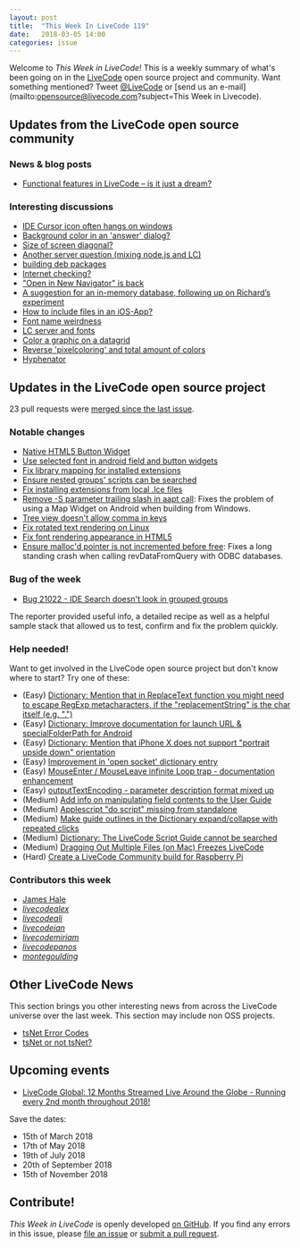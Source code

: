 ```yaml
---
layout: post
title:  "This Week In LiveCode 119"
date:   2018-03-05 14:00
categories: issue
---
```


Welcome to *This Week in LiveCode*!  This is a weekly summary of what's been
going on in the [LiveCode](https://livecode.com/) open source project and
community.  Want something mentioned?  Tweet
[@LiveCode](https://twitter.com/LiveCode) or
[send us an e-mail](mailto:opensource@livecode.com?subject=This Week in Livecode).

## Updates from the LiveCode open source community


### News & blog posts

- [Functional features in LiveCode – is it just a dream?](https://livecode.com/functional-features-in-livecode-is-it-just-a-dream/)




### Interesting discussions

- [IDE Cursor icon often hangs on windows](https://www.mail-archive.com/use-livecode@lists.runrev.com/msg93107.html)
- [Background color in an 'answer' dialog?](https://www.mail-archive.com/use-livecode@lists.runrev.com/msg93111.html)
- [Size of screen diagonal?](https://www.mail-archive.com/use-livecode@lists.runrev.com/msg93127.html)
- [Another server question (mixing node.js and LC)](https://www.mail-archive.com/use-livecode@lists.runrev.com/msg93131.html)
- [building deb packages](https://www.mail-archive.com/use-livecode@lists.runrev.com/msg93147.html)
- [Internet checking?](https://www.mail-archive.com/use-livecode@lists.runrev.com/msg93149.html)
- ["Open in New Navigator" is back](https://www.mail-archive.com/use-livecode@lists.runrev.com/msg93153.html)
- [A suggestion for an in-memory database, following up on Richard’s experiment](https://www.mail-archive.com/use-livecode@lists.runrev.com/msg93157.html)
- [How to include files in an iOS-App?](https://www.mail-archive.com/use-livecode@lists.runrev.com/msg93165.html)
- [Font name weirdness](https://www.mail-archive.com/use-livecode@lists.runrev.com/msg93172.html)
- [LC server and fonts](https://www.mail-archive.com/use-livecode@lists.runrev.com/msg93179.html)
- [Color a graphic on a datagrid](https://www.mail-archive.com/use-livecode@lists.runrev.com/msg93188.html)
- [Reverse 'pixelcoloring' and total amount of colors](https://www.mail-archive.com/use-livecode@lists.runrev.com/msg93222.html)
- [Hyphenator](https://www.mail-archive.com/use-livecode@lists.runrev.com/msg93224.html)


## Updates in the LiveCode open source project

23 pull requests were [merged since the last issue](https://github.com/search?utf8=✓&q=org%3Alivecode+is%3Apublic+is%3Apr+is%3Amerged+merged%3A2018-02-26..2018-03-04&type=Issues).

<!---
### New LiveCode releases

- [LiveCode 8.1.9](https://downloads.livecode.com/livecode/#8_1_9)
--->


### Notable changes

- [Native HTML5 Button Widget](https://github.com/livecode/livecode/pull/6307)
- [Use selected font in android field and button widgets](https://github.com/livecode/livecode/pull/6297)
- [Fix library mapping for installed extensions](https://github.com/livecode/livecode-ide/pull/1915)
- [Ensure nested groups' scripts can be searched](https://github.com/livecode/livecode-ide/pull/1921) 
- [Fix installing extensions from local .lce files](https://github.com/livecode/livecode-ide/pull/1919)
- [Remove -S parameter trailing slash in aapt call](https://github.com/livecode/livecode/pull/6360): Fixes the problem of using a Map Widget on Android when building from Windows.
- [Tree view doesn't allow comma in keys](https://github.com/livecode/livecode-ide/pull/1918)
- [Fix rotated text rendering on Linux](https://github.com/livecode/livecode/pull/6359)
- [Fix font rendering appearance in HTML5](https://github.com/livecode/livecode/pull/6349)
- [Ensure malloc'd pointer is not incremented before free](https://github.com/livecode/livecode/pull/6347): Fixes a long standing crash when calling revDataFromQuery with ODBC databases.



### Bug of the week

- [Bug 21022 - IDE Search doesn't look in grouped groups](http://quality.livecode.com/show_bug.cgi?id=21022)

The reporter provided useful info, a detailed recipe as well as a helpful sample stack that allowed us to test, confirm and fix the problem quickly.


### Help needed!

Want to get involved in the LiveCode open source project but don't know where
to start?  Try one of these:

- (Easy) [Dictionary: Mention that in ReplaceText function you might need to escape RegExp metacharacters, if the "replacementString" is the char itself (e.g. ".")](http://quality.livecode.com/show_bug.cgi?id=20943)
- (Easy) [Dictionary: Improve documentation for launch URL & specialFolderPath for Android](http://quality.livecode.com/show_bug.cgi?id=20722)
- (Easy) [Dictionary: Mention that iPhone X does not support "portrait upside down" orientation](http://quality.livecode.com/show_bug.cgi?id=20640)
- (Easy) [Improvement in 'open socket' dictionary entry](http://quality.livecode.com/show_bug.cgi?id=19597)
- (Easy) [MouseEnter / MouseLeave infinite Loop trap - documentation enhancement](http://quality.livecode.com/show_bug.cgi?id=20529)
- (Easy) [outputTextEncoding - parameter description format mixed up](http://quality.livecode.com/show_bug.cgi?id=19351)
- (Medium) [Add info on manipulating field contents to the User Guide](http://quality.livecode.com/show_bug.cgi?id=18990)
- (Medium) [Applescript "do script" missing from standalone](http://quality.livecode.com/show_bug.cgi?id=20993)
- (Medium) [Make guide outlines in the Dictionary expand/collapse with repeated clicks](http://quality.livecode.com/show_bug.cgi?id=18184)
- (Medium) [Dictionary: The LiveCode Script Guide cannot be searched](http://quality.livecode.com/show_bug.cgi?id=15957)
- (Medium) [Dragging Out Multiple Files (on Mac) Freezes LiveCode](http://quality.livecode.com/show_bug.cgi?id=20925)
- (Hard) [Create a LiveCode Community build for Raspberry Pi](http://forums.livecode.com/viewtopic.php?f=76&t=27912)

### Contributors this week

- [James Hale](https://github.com/jameshale)
- *[livecodealex](https://github.com/livecodealex)*
- *[livecodeali](https://github.com/livecodeali)*
- *[livecodeian](https://github.com/livecodeian)*
- *[livecodemiriam](https://github.com/livecodemiriam)*
- *[livecodepanos](https://github.com/livecodepanos)*
- *[montegoulding](https://github.com/montegoulding)*


## Other LiveCode News

This section brings you other interesting news from across the LiveCode universe over the last week. This section may include non OSS projects.

- [tsNet Error Codes](https://www.mail-archive.com/use-livecode@lists.runrev.com/msg93214.html)
- [tsNet or not tsNet?](https://www.mail-archive.com/use-livecode@lists.runrev.com/msg93219.html)



## Upcoming events

* [LiveCode Global: 12 Months Streamed Live Around the Globe - Running every 2nd month throughout 2018!](https://livecode.com/global/) 

Save the dates:

- 15th of March 2018
- 17th of May 2018
- 19th of July 2018
- 20th of September 2018
- 15th of November 2018


## Contribute!

*This Week in LiveCode* is openly developed
[on GitHub](https://github.com/livecode/this-week-in-livecode).
If you find any errors in this issue, please
[file an issue](https://github.com/livecode/this-week-in-livecode/issues) or
[submit a pull request](https://github.com/livecode/this-week-in-livecode/pulls).
